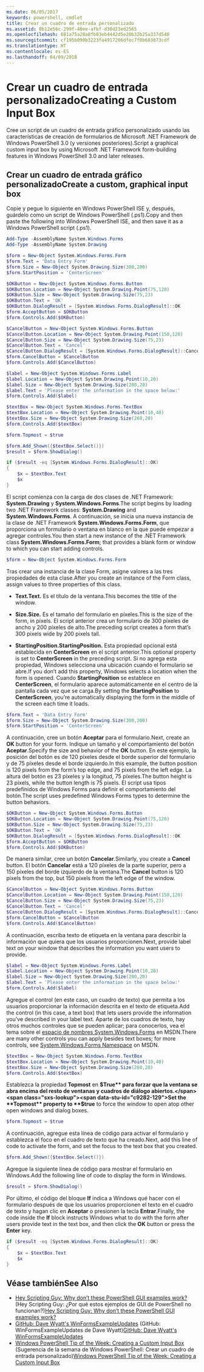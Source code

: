 ```yaml
---
ms.date: 06/05/2017
keywords: powershell, cmdlet
title: Crear un cuadro de entrada personalizado
ms.assetid: 0b12e56c-299f-40ee-afbf-d30d23ed2565
ms.openlocfilehash: 681a75a28a8fb03eb4442d5e20b32b25a337d540
ms.sourcegitcommit: cf195b090b3223fa4917206dfec7f0b603873cdf
ms.translationtype: HT
ms.contentlocale: es-ES
ms.lasthandoff: 04/09/2018
---
```

# <a name="creating-a-custom-input-box"></a><span data-ttu-id="c9282-103">Crear un cuadro de entrada personalizado</span><span class="sxs-lookup"><span data-stu-id="c9282-103">Creating a Custom Input Box</span></span>

<span data-ttu-id="c9282-104">Cree un script de un cuadro de entrada gráfico personalizado usando las características de creación de formularios de Microsoft .NET Framework de Windows PowerShell 3.0 (y versiones posteriores).</span><span class="sxs-lookup"><span data-stu-id="c9282-104">Script a graphical custom input box by using Microsoft .NET Framework form-building features in Windows PowerShell 3.0 and later releases.</span></span>

## <a name="create-a-custom-graphical-input-box"></a><span data-ttu-id="c9282-105">Crear un cuadro de entrada gráfico personalizado</span><span class="sxs-lookup"><span data-stu-id="c9282-105">Create a custom, graphical input box</span></span>

<span data-ttu-id="c9282-106">Copie y pegue lo siguiente en Windows PowerShell ISE y, después, guárdelo como un script de Windows PowerShell (.ps1).</span><span class="sxs-lookup"><span data-stu-id="c9282-106">Copy and then paste the following into Windows PowerShell ISE, and then save it as a Windows PowerShell script (.ps1).</span></span>

```powershell
Add-Type -AssemblyName System.Windows.Forms
Add-Type -AssemblyName System.Drawing

$form = New-Object System.Windows.Forms.Form
$form.Text = 'Data Entry Form'
$form.Size = New-Object System.Drawing.Size(300,200)
$form.StartPosition = 'CenterScreen'

$OKButton = New-Object System.Windows.Forms.Button
$OKButton.Location = New-Object System.Drawing.Point(75,120)
$OKButton.Size = New-Object System.Drawing.Size(75,23)
$OKButton.Text = 'OK'
$OKButton.DialogResult = [System.Windows.Forms.DialogResult]::OK
$form.AcceptButton = $OKButton
$form.Controls.Add($OKButton)

$CancelButton = New-Object System.Windows.Forms.Button
$CancelButton.Location = New-Object System.Drawing.Point(150,120)
$CancelButton.Size = New-Object System.Drawing.Size(75,23)
$CancelButton.Text = 'Cancel'
$CancelButton.DialogResult = [System.Windows.Forms.DialogResult]::Cancel
$form.CancelButton = $CancelButton
$form.Controls.Add($CancelButton)

$label = New-Object System.Windows.Forms.Label
$label.Location = New-Object System.Drawing.Point(10,20)
$label.Size = New-Object System.Drawing.Size(280,20)
$label.Text = 'Please enter the information in the space below:'
$form.Controls.Add($label)

$textBox = New-Object System.Windows.Forms.TextBox
$textBox.Location = New-Object System.Drawing.Point(10,40)
$textBox.Size = New-Object System.Drawing.Size(260,20)
$form.Controls.Add($textBox)

$form.Topmost = $true

$form.Add_Shown({$textBox.Select()})
$result = $form.ShowDialog()

if ($result -eq [System.Windows.Forms.DialogResult]::OK)
{
    $x = $textBox.Text
    $x
}
```

<span data-ttu-id="c9282-107">El script comienza con la carga de dos clases de .NET Framework: **System.Drawing** y **System.Windows.Forms**.</span><span class="sxs-lookup"><span data-stu-id="c9282-107">The script begins by loading two .NET Framework classes: **System.Drawing** and **System.Windows.Forms**.</span></span> <span data-ttu-id="c9282-108">A continuación, se inicia una nueva instancia de la clase de .NET Framework **System.Windows.Forms.Form**, que proporciona un formulario o ventana en blanco en la que puede empezar a agregar controles.</span><span class="sxs-lookup"><span data-stu-id="c9282-108">You then start a new instance of the .NET Framework class **System.Windows.Forms.Form**; that provides a blank form or window to which you can start adding controls.</span></span>

```powershell
$form = New-Object System.Windows.Forms.Form
```

<span data-ttu-id="c9282-109">Tras crear una instancia de la clase Form, asigne valores a las tres propiedades de esta clase.</span><span class="sxs-lookup"><span data-stu-id="c9282-109">After you create an instance of the Form class, assign values to three properties of this class.</span></span>

- <span data-ttu-id="c9282-110">**Text.**</span><span class="sxs-lookup"><span data-stu-id="c9282-110">**Text.**</span></span> <span data-ttu-id="c9282-111">Es el título de la ventana.</span><span class="sxs-lookup"><span data-stu-id="c9282-111">This becomes the title of the window.</span></span>

- <span data-ttu-id="c9282-112">**Size.**</span><span class="sxs-lookup"><span data-stu-id="c9282-112">**Size.**</span></span> <span data-ttu-id="c9282-113">Es el tamaño del formulario en píxeles.</span><span class="sxs-lookup"><span data-stu-id="c9282-113">This is the size of the form, in pixels.</span></span> <span data-ttu-id="c9282-114">El script anterior crea un formulario de 300 píxeles de ancho y 200 píxeles de alto.</span><span class="sxs-lookup"><span data-stu-id="c9282-114">The preceding script creates a form that’s 300 pixels wide by 200 pixels tall.</span></span>

- <span data-ttu-id="c9282-115">**StartingPosition.**</span><span class="sxs-lookup"><span data-stu-id="c9282-115">**StartingPosition.**</span></span> <span data-ttu-id="c9282-116">Esta propiedad opcional está establecida en **CenterScreen** en el script anterior.</span><span class="sxs-lookup"><span data-stu-id="c9282-116">This optional property is set to **CenterScreen** in the preceding script.</span></span> <span data-ttu-id="c9282-117">Si no agrega esta propiedad, Windows selecciona una ubicación cuando el formulario se abre.</span><span class="sxs-lookup"><span data-stu-id="c9282-117">If you don’t add this property, Windows selects a location when the form is opened.</span></span> <span data-ttu-id="c9282-118">Cuando **StartingPosition** se establece en **CenterScreen**, el formulario aparece automáticamente en el centro de la pantalla cada vez que se carga.</span><span class="sxs-lookup"><span data-stu-id="c9282-118">By setting the **StartingPosition** to **CenterScreen**, you’re automatically displaying the form in the middle of the screen each time it loads.</span></span>

```powershell
$form.Text = 'Data Entry Form'
$form.Size = New-Object System.Drawing.Size(300,200)
$form.StartPosition = 'CenterScreen'
```

<span data-ttu-id="c9282-119">A continuación, cree un botón **Aceptar** para el formulario.</span><span class="sxs-lookup"><span data-stu-id="c9282-119">Next, create an **OK** button for your form.</span></span> <span data-ttu-id="c9282-120">Indique un tamaño y el comportamiento del botón **Aceptar**.</span><span class="sxs-lookup"><span data-stu-id="c9282-120">Specify the size and behavior of the **OK** button.</span></span> <span data-ttu-id="c9282-121">En este ejemplo, la posición del botón es de 120 píxeles desde el borde superior del formulario y de 75 píxeles desde el borde izquierdo.</span><span class="sxs-lookup"><span data-stu-id="c9282-121">In this example, the button position is 120 pixels from the form’s top edge, and 75 pixels from the left edge.</span></span> <span data-ttu-id="c9282-122">La altura del botón es 23 píxeles y la longitud, 75 píxeles.</span><span class="sxs-lookup"><span data-stu-id="c9282-122">The button height is 23 pixels, while the button length is 75 pixels.</span></span> <span data-ttu-id="c9282-123">El script usa tipos predefinidos de Windows Forms para definir el comportamiento del botón.</span><span class="sxs-lookup"><span data-stu-id="c9282-123">The script uses predefined Windows Forms types to determine the button behaviors.</span></span>

```powershell
$OKButton = New-Object System.Windows.Forms.Button
$OKButton.Location = New-Object System.Drawing.Point(75,120)
$OKButton.Size = New-Object System.Drawing.Size(75,23)
$OKButton.Text = 'OK'
$OKButton.DialogResult = [System.Windows.Forms.DialogResult]::OK
$form.AcceptButton = $OKButton
$form.Controls.Add($OKButton)
```

<span data-ttu-id="c9282-124">De manera similar, cree un botón **Cancelar**.</span><span class="sxs-lookup"><span data-stu-id="c9282-124">Similarly, you create a **Cancel** button.</span></span> <span data-ttu-id="c9282-125">El botón **Cancelar** está a 120 píxeles de la parte superior, pero a 150 píxeles del borde izquierdo de la ventana.</span><span class="sxs-lookup"><span data-stu-id="c9282-125">The **Cancel** button is 120 pixels from the top, but 150 pixels from the left edge of the window.</span></span>

```powershell
$CancelButton = New-Object System.Windows.Forms.Button
$CancelButton.Location = New-Object System.Drawing.Point(150,120)
$CancelButton.Size = New-Object System.Drawing.Size(75,23)
$CancelButton.Text = 'Cancel'
$CancelButton.DialogResult = [System.Windows.Forms.DialogResult]::Cancel
$form.CancelButton = $CancelButton
$form.Controls.Add($CancelButton)
```

<span data-ttu-id="c9282-126">A continuación, escriba texto de etiqueta en la ventana para describir la información que quiera que los usuarios proporcionen.</span><span class="sxs-lookup"><span data-stu-id="c9282-126">Next, provide label text on your window that describes the information you want users to provide.</span></span>

```powershell
$label = New-Object System.Windows.Forms.Label
$label.Location = New-Object System.Drawing.Point(10,20)
$label.Size = New-Object System.Drawing.Size(280,20)
$label.Text = 'Please enter the information in the space below:'
$form.Controls.Add($label)
```

<span data-ttu-id="c9282-127">Agregue el control (en este caso, un cuadro de texto) que permita a los usuarios proporcionar la información descrita en el texto de etiqueta.</span><span class="sxs-lookup"><span data-stu-id="c9282-127">Add the control (in this case, a text box) that lets users provide the information you’ve described in your label text.</span></span> <span data-ttu-id="c9282-128">Aparte de los cuadros de texto, hay otros muchos controles que se pueden aplicar; para conocerlos, vea el tema sobre el [espacio de nombres System.Windows.Forms](http://msdn.microsoft.com/library/k50ex0x9(v=vs.110).aspx) en MSDN.</span><span class="sxs-lookup"><span data-stu-id="c9282-128">There are many other controls you can apply besides text boxes; for more controls, see [System.Windows.Forms Namespace](http://msdn.microsoft.com/library/k50ex0x9(v=vs.110).aspx) on MSDN.</span></span>

```powershell
$textBox = New-Object System.Windows.Forms.TextBox
$textBox.Location = New-Object System.Drawing.Point(10,40)
$textBox.Size = New-Object System.Drawing.Size(260,20)
$form.Controls.Add($textBox)
```

<span data-ttu-id="c9282-129">Establezca la propiedad **Topmost** en **$True** para forzar que la ventana se abra encima del resto de ventanas y cuadros de diálogo abiertos.</span><span class="sxs-lookup"><span data-stu-id="c9282-129">Set the **Topmost** property to **$true** to force the window to open atop other open windows and dialog boxes.</span></span>

```powershell
$form.Topmost = $true
```

<span data-ttu-id="c9282-130">A continuación, agregue esta línea de código para activar el formulario y establezca el foco en el cuadro de texto que ha creado.</span><span class="sxs-lookup"><span data-stu-id="c9282-130">Next, add this line of code to activate the form, and set the focus to the text box that you created.</span></span>

```powershell
$form.Add_Shown({$textBox.Select()})
```

<span data-ttu-id="c9282-131">Agregue la siguiente línea de código para mostrar el formulario en Windows.</span><span class="sxs-lookup"><span data-stu-id="c9282-131">Add the following line of code to display the form in Windows.</span></span>

```powershell
$result = $form.ShowDialog()
```

<span data-ttu-id="c9282-132">Por último, el código del bloque **If** indica a Windows qué hacer con el formulario después de que los usuarios proporcionen el texto en el cuadro de texto y hagan clic en **Aceptar** o presionen la tecla **Entrar**.</span><span class="sxs-lookup"><span data-stu-id="c9282-132">Finally, the code inside the **If** block instructs Windows what to do with the form after users provide text in the text box, and then click the **OK** button or press the **Enter** key.</span></span>

```powershell
if ($result -eq [System.Windows.Forms.DialogResult]::OK)
{
    $x = $textBox.Text
    $x
}
```

## <a name="see-also"></a><span data-ttu-id="c9282-133">Véase también</span><span class="sxs-lookup"><span data-stu-id="c9282-133">See Also</span></span>

- <span data-ttu-id="c9282-134">[Hey Scripting Guy: Why don’t these PowerShell GUI examples work?](http://go.microsoft.com/fwlink/?LinkId=506644) (Hey Scripting Guy: ¿Por qué estos ejemplos de GUI de PowerShell no funcionan?)</span><span class="sxs-lookup"><span data-stu-id="c9282-134">[Hey Scripting Guy:  Why don’t these PowerShell GUI examples work?](http://go.microsoft.com/fwlink/?LinkId=506644)</span></span>
- <span data-ttu-id="c9282-135">[GitHub: Dave Wyatt's WinFormsExampleUpdates](https://github.com/dlwyatt/WinFormsExampleUpdates) (GitHub: WinFormsExampleUpdates de Dave Wyatt)</span><span class="sxs-lookup"><span data-stu-id="c9282-135">[GitHub: Dave Wyatt's WinFormsExampleUpdates](https://github.com/dlwyatt/WinFormsExampleUpdates)</span></span>
- <span data-ttu-id="c9282-136">[Windows PowerShell Tip of the Week: Creating a Custom Input Box](http://technet.microsoft.com/library/ff730941.aspx) (Sugerencia de la semana de Windows PowerShell: Crear un cuadro de entrada personalizado)</span><span class="sxs-lookup"><span data-stu-id="c9282-136">[Windows PowerShell Tip of the Week:  Creating a Custom Input Box](http://technet.microsoft.com/library/ff730941.aspx)</span></span>